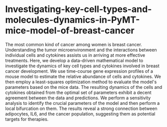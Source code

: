 # Investigating-key-cell-types-and-molecules-dynamics-in-PyMT-mice-model-of-breast-cancer

The most common kind of cancer among women is breast cancer. Understanding the tumor microenvironment and the interactions between individual cells and cytokines assists us in arriving at more effective treatments. Here,  we develop a data-driven mathematical model to investigate the dynamics of key cell types and cytokines involved in breast cancer development. We use time-course gene expression profiles of a mouse model to estimate the relative abundance of cells and cytokines. We then employ a least-squares optimization method to evaluate the model's parameters based on the mice data. The resulting dynamics of the cells and cytokines obtained from the optimal set of parameters exhibit a decent agreement between the data and predictions. 
We perform a sensitivity analysis to identify the crucial parameters of the model and then perform a local bifurcation on them. The results reveal a strong connection between adipocytes, IL6, and the cancer population, suggesting them as potential targets for therapies.
